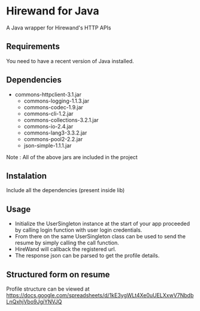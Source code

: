 # Hirewand for Java
A Java wrapper for Hirewand's HTTP APIs

## Requirements
You need to have a recent version of Java installed. 

## Dependencies
  - commons-httpclient-3.1.jar
	- commons-logging-1.1.3.jar
	- commons-codec-1.9.jar
	- commons-cli-1.2.jar
	- commons-collections-3.2.1.jar
	- commons-io-2.4.jar
	- commons-lang3-3.3.2.jar
	- commons-pool2-2.2.jar
	- json-simple-1.1.1.jar

Note : All of the above jars are included in the project

## Instalation
Include all the dependencies (present inside lib)

## Usage
- Initialize the UserSingleton instance at the start of your app proceeded by calling login function with user login credentials. 
- From there on the same UserSingleton class can be used to send the resume by simply calling the call function.
- HireWand will callback the registered url.
- The response json can be parsed to get the profile details.

## Structured form on resume
Profile structure can be viewed at https://docs.google.com/spreadsheets/d/1kE3ygWLt4Xe0uUELXxwV7NbdbLnQxhjVbo9JgiYNVJQ



